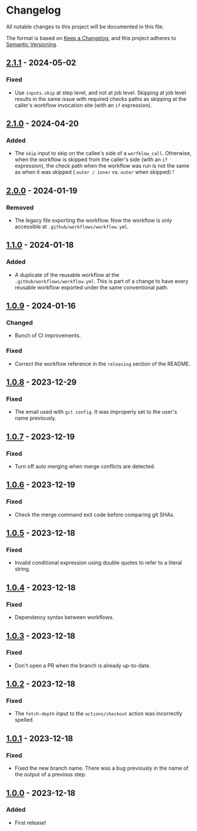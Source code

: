 # Changelog

All notable changes to this project will be documented in this file.

The format is based on [Keep a Changelog](https://keepachangelog.com/en/1.1.0/),
and this project adheres to [Semantic Versioning](https://semver.org/spec/v2.0.0.html).

## [2.1.1] - 2024-05-02

### Fixed

- Use `inputs.skip` at step level, and not at job level. Skipping at job level results in the same issue with
  required checks paths as skipping at the caller's workflow invocation site (with an `if` expression).

## [2.1.0] - 2024-04-20

### Added

- The `skip` input to skip on the callee's side of a `worfklow_call`. Otherwise, when the workflow is skipped from
  the caller's side (with an `if` expression), the check path when the workflow was run is not the same as when
  it was skipped ( `outer / inner` vs. `outer` when skipped) !

## [2.0.0] - 2024-01-19

### Removed

- The legacy file exporting the workflow. Now the workflow is only accessible at `.github/workflows/workflow.yml`.

## [1.1.0] - 2024-01-18

### Added

- A duplicate of the reusable workflow at the `.github/workflows/workflow.yml`. This is part of a change to have
  every reusable workflow exported under the same conventional path.

## [1.0.9] - 2024-01-16

### Changed

- Bunch of CI improvements.

### Fixed

- Correct the workflow reference in the `releasing` section of the README.

## [1.0.8] - 2023-12-29

### Fixed

- The email used with `git config`. It was improperly set to the user's name previously.

## [1.0.7] - 2023-12-19

### Fixed

- Turn off auto merging when merge conflicts are detected.

## [1.0.6] - 2023-12-19

### Fixed

- Check the merge command exit code before comparing git SHAs.

## [1.0.5] - 2023-12-18

### Fixed

- Invalid conditional expression using double quotes to refer to a literal string.

## [1.0.4] - 2023-12-18

### Fixed

- Dependency syntax between workflows.

## [1.0.3] - 2023-12-18

### Fixed

- Don't open a PR when the branch is already up-to-date.

## [1.0.2] - 2023-12-18

### Fixed

- The `fetch-depth` input to the `actions/checkout` action was incorrectly spelled.

## [1.0.1] - 2023-12-18

### Fixed

- Fixed the new branch name. There was a bug previously in the name of the output of a previous step.

## [1.0.0] - 2023-12-18

### Added

- First release!

[2.1.1]: https://github.com/infra-blocks/merge-template-workflow/compare/v2.1.0...v2.1.1
[2.1.0]: https://github.com/infra-blocks/merge-template-workflow/compare/v2.0.0...v2.1.0
[2.0.0]: https://github.com/infra-blocks/merge-template-workflow/compare/v1.1.0...v2.0.0
[1.1.0]: https://github.com/infra-blocks/merge-template-workflow/compare/v1.0.9...v1.1.0
[1.0.9]: https://github.com/infra-blocks/merge-template-workflow/compare/v1.0.8...v1.0.9
[1.0.8]: https://github.com/infra-blocks/merge-template-workflow/compare/v1.0.7...v1.0.8
[1.0.7]: https://github.com/infra-blocks/merge-template-workflow/compare/v1.0.6...v1.0.7
[1.0.6]: https://github.com/infra-blocks/merge-template-workflow/compare/v1.0.5...v1.0.6
[1.0.5]: https://github.com/infra-blocks/merge-template-workflow/compare/v1.0.4...v1.0.5
[1.0.4]: https://github.com/infra-blocks/merge-template-workflow/compare/v1.0.3...v1.0.4
[1.0.3]: https://github.com/infra-blocks/merge-template-workflow/compare/v1.0.2...v1.0.3
[1.0.2]: https://github.com/infra-blocks/merge-template-workflow/compare/v1.0.1...v1.0.2
[1.0.1]: https://github.com/infra-blocks/merge-template-workflow/compare/v1.0.0...v1.0.1
[1.0.0]: https://github.com/infra-blocks/merge-template-workflow/releases/tag/v1.0.0
